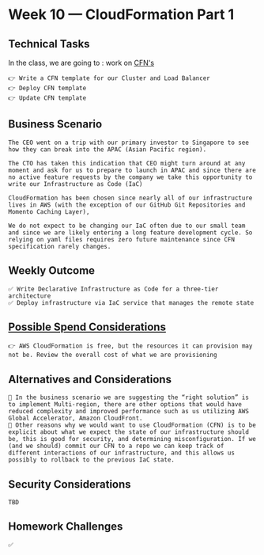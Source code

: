 # Week 10 — CloudFormation Part 1

## Technical Tasks
In the class, we are going to : work on [CFN's](https://aws.amazon.com/cloudformation/resources/templates/)
```
👉 Write a CFN template for our Cluster and Load Balancer
👉 Deploy CFN template
👉 Update CFN template

```
## Business Scenario
```
The CEO went on a trip with our primary investor to Singapore to see how they can break into the APAC (Asian Pacific region). 

The CTO has taken this indication that CEO might turn around at any moment and ask for us to prepare to launch in APAC and since there are no active feature requests by the company we take this opportunity to write our Infrastructure as Code (IaC)

CloudFormation has been chosen since nearly all of our infrastructure lives in AWS (with the exception of our GitHub Git Repositories and Momento Caching Layer),

We do not expect to be changing our IaC often due to our small team and since we are likely entering a long feature development cycle. So relying on yaml files requires zero future maintenance since CFN specification rarely changes. 

```
## Weekly Outcome
```
✅ Write Declarative Infrastructure as Code for a three-tier architecture
✅ Deploy infrastructure via IaC service that manages the remote state
```

## [Possible Spend Considerations](https://docs.google.com/document/d/10Hec7Or1ZUedl0ye-05mVPhYFR5-ySh2K8ZbFqTxu1w/edit#bookmark=id.pc57r5n8uv1)
```
👉 AWS CloudFormation is free, but the resources it can provision may not be. Review the overall cost of what we are provisioning
```

## Alternatives and Considerations
```
📎 In the business scenario we are suggesting the “right solution” is to implement Multi-region, there are other options that would have reduced complexity and improved performance such as us utilizing AWS Global Accelerator, Amazon CloudFront. 
📎 Other reasons why we would want to use CloudFormation (CFN) is to be explicit about what we expect the state of our infrastructure should be, this is good for security, and determining misconfiguration. If we (and we should) commit our CFN to a repo we can keep track of different interactions of our infrastructure, and this allows us possibly to rollback to the previous IaC state.

```

## Security Considerations
```
TBD
```

## Homework Challenges 
``` 
✅ 
```